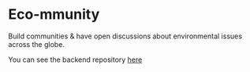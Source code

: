 # Eco-mmunity

Build communities & have open discussions about environmental issues across the globe.

You can see the backend repository [here](https://github.com/Lexscher/eco-mmunity-api)
